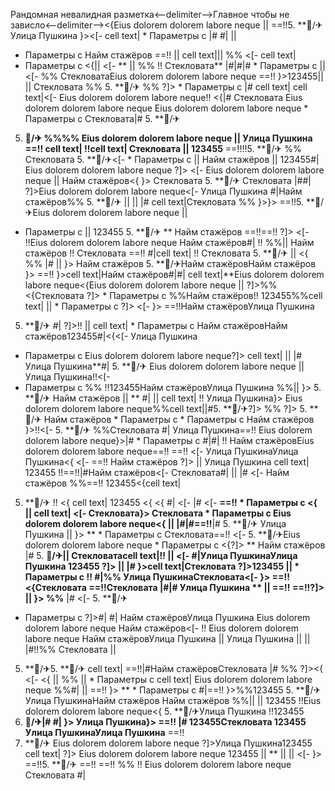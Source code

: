 Рандомная невалидная разметка<--delimiter-->Главное чтобы не зависло<--delimiter--><{Eius dolorem dolorem labore neque  || ==!!5. **🏨/✈Улица Пушкина
}><[- 
cell text|  * Параметры с |#
#|  || 
  * Параметры с  Найм стажёров ==!!  || 
cell text||| 
%% <[- cell text|
  * Параметры с  <{|| <[- 
** || 
%% !!
Стекловата** |#|#|#  * Параметры с   ||  <[-  %% СтекловатаEius dolorem dolorem labore neque ==!! }>123455||  || Стекловата %% 5. **🏨/✈ %%
?]>   * Параметры с  |# cell text| cell text|<[- Eius dolorem dolorem labore neque!! <{|#
Стекловата Eius dolorem dolorem labore neque Eius dolorem dolorem labore neque   * Параметры с Стекловата|# 5. **🏨/✈
5. **🏨/✈ %%%% Eius dolorem dolorem labore neque
|| 
Улица Пушкина ==!! cell text| !!cell text| Стекловата
||  123455** ==!!!!5. **🏨/✈
%% Стекловата 5. **🏨/✈<[-    * Параметры с 
 ||  Найм стажёров || 123455#| Eius dolorem dolorem labore neque ?]> <[- Eius dolorem dolorem labore neque || Найм стажёров<{ }> Стекловата 5. **🏨/✈ Стекловата |##| ?]>Eius dolorem dolorem labore neque<[-  Улица Пушкина #|Найм стажёров%% 5. **🏨/✈
 ||  ||  |# cell text|Стекловата
%%
}>}>
==!!5. **🏨/✈Eius dolorem dolorem labore neque
|| 
  * Параметры с 
||  123455 5. **🏨/✈ ** Найм стажёров ==!!==!!
?]> <[-  !!Eius dolorem dolorem labore neque Найм стажёров#|
!!
%%||  Найм стажёров
!! Стекловата
==!! #|cell text|
!! Стекловата 5. **🏨/✈
|| <{ %% |#  || 
}>
Найм стажёров 5. **🏨/✈Найм стажёровНайм стажёров
}> ==!!
}>cell text|Найм стажёров#|#| cell text|**Eius dolorem dolorem labore neque<{Eius dolorem dolorem labore neque
 || ?]>%% <{Стекловата ?]>   * Параметры с %%Найм стажёров!!
123455%%cell text|  ||    * Параметры с ?]> <[- }>
==!!Найм стажёровУлица Пушкина
5. **🏨/✈ #| ?]>!! || cell text|   * Параметры с Найм стажёровНайм стажёров123455#|<{<[- 
Улица Пушкина
  * Параметры с  Eius dolorem dolorem labore neque?]> cell text|  ||  |# Улица Пушкина**#| 5. **🏨/✈
Eius dolorem dolorem labore neque ||  Улица Пушкина!!<[- 
  * Параметры с %%
!!123455Найм стажёровУлица Пушкина %%|| }> 5. **🏨/✈ Найм стажёров || **
#| ||  cell text| !! Улица Пушкина}> Eius dolorem dolorem labore neque%%cell text||#5. **🏨/✈?]> %%
?]> 5. **🏨/✈
Найм стажёров   * Параметры с    * Параметры с  Найм стажёров }>!!<[-  5. **🏨/✈
%%Стекловата #|
Улица Пушкина==!! Eius dolorem dolorem labore neque}>|#   * Параметры с  #|#| !! Найм стажёровEius dolorem dolorem labore neque==!! ==!!
<[- Улица ПушкинаУлица Пушкина<{ <[- ==!!
Найм стажёров
?]>
 || 
Улица Пушкина cell text| 123455 !!==!!|#Найм стажёров<[- Стекловата#|  ||  |#
<[- 
Найм стажёров
%%==!! 123455<{cell text|
5. **🏨/✈
!! <{
cell text| 123455
<{ <{ #| <[- |# <[-  **==!!  * Параметры с <{  || cell text| <[- Стекловата}> Стекловата   * Параметры с  Eius dolorem dolorem labore neque<{ ||  |#|#==!!**|# 5. **🏨/✈ Улица Пушкина ||  }> **  * Параметры с  Стекловата==!! <[-  5. **🏨/✈Eius dolorem dolorem labore neque   * Параметры с <{?]> ** Найм стажёров |# 5. **🏨/✈|| Стекловатаcell text|!! || <[-  #|Улица ПушкинаУлица Пушкина
123455
?]>
||  |#
}>cell text|Стекловата ?]>123455 ||   * Параметры с !!
#|%% Улица ПушкинаСтекловата<[-  }> ==!! <{Стекловата
==!!Стекловата |#|# Улица Пушкина **  ||  ==!!
==!!?]>  || 
}> %%** |# <[-  5. **🏨/✈
  * Параметры с  ?]>#|
#|
Найм стажёровУлица Пушкина
Eius dolorem dolorem labore neque
Найм стажёров<[-  !!
Eius dolorem dolorem labore neque
Найм стажёровУлица Пушкина || Улица Пушкина  || ||  |#!!%%
Стекловата || 
5. **🏨/✈5. **🏨/✈ cell text| ==!!|#Найм стажёровСтекловата |# %% ?]><{
<[-  <{  || %% ||   * Параметры с  cell text| Eius dolorem dolorem labore neque %%#| || 
==!!
}> **  * Параметры с #|==!! }>%%123455 5. **🏨/✈ Улица ПушкинаНайм стажёров
Найм стажёров %%|| || 
123455 !!Eius dolorem dolorem labore neque<{ 5. **🏨/✈Улица Пушкина
!!123455
5. **🏨/✈|# #| }> Улица Пушкина}> ==!! |# 123455Стекловата 123455 Улица ПушкинаУлица Пушкина** ==!!
5. **🏨/✈ Eius dolorem dolorem labore neque
?]>Улица Пушкина123455 cell text| ?]> Eius dolorem dolorem labore neque
123455  || **
|| 
 || <[-  }> ==!!5. **🏨/✈ ==!!
==!!
%%
!! Eius dolorem dolorem labore neque Стекловата
#| 
